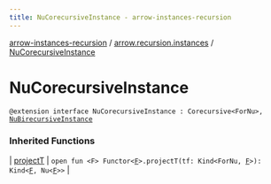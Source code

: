 ```yaml
---
title: NuCorecursiveInstance - arrow-instances-recursion
---
```


[arrow-instances-recursion](../index.html) / [arrow.recursion.instances](index.html) / [NuCorecursiveInstance](./-nu-corecursive-instance.html)

# NuCorecursiveInstance

`@extension interface NuCorecursiveInstance : Corecursive<ForNu>, `[`NuBirecursiveInstance`](-nu-birecursive-instance/index.html)

### Inherited Functions

| [projectT](-nu-birecursive-instance/project-t.html) | `open fun <F> Functor<`[`F`](-nu-birecursive-instance/project-t.html#F)`>.projectT(tf: Kind<ForNu, `[`F`](-nu-birecursive-instance/project-t.html#F)`>): Kind<`[`F`](-nu-birecursive-instance/project-t.html#F)`, Nu<`[`F`](-nu-birecursive-instance/project-t.html#F)`>>` |

